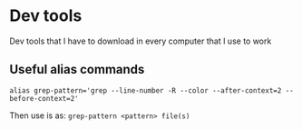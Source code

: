 # Dev tools
Dev tools that I have to download in every computer that I use to work

## Useful alias commands

`alias grep-pattern='grep --line-number -R --color --after-context=2 --before-context=2'`

Then use is as: `grep-pattern <pattern> file(s)`
  
